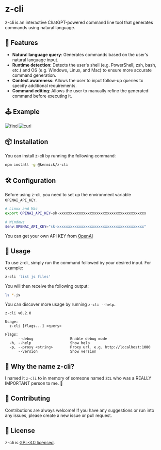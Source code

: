 # z-cli

z-cli is an interactive ChatGPT-powered command line tool that generates commands using natural language.

## 🚀 Features

- **Natural language query**: Generates commands based on the user's natural language input.
- **Runtime detection**: Detects the user's shell (e.g. PowerShell, zsh, bash, etc.) and OS (e.g. Windows, Linux, and Mac) to ensure more accurate command generation.
- **Context awareness**: Allows the user to input follow-up queries to specify additional requirements.
- **Command editing**: Allows the user to manually refine the generated command before executing it.

## 🕹️ Example

![find](https://user-images.githubusercontent.com/10039224/230117592-d363a1cf-d335-49d6-9d47-cf6ddf86b1f9.gif)
![curl](https://user-images.githubusercontent.com/10039224/230116461-cf902508-df74-4612-a71b-d4b33995f55f.gif)

## 📦 Installation

You can install z-cli by running the following command:

```bash
npm install -g @kenmick/z-cli
```

## 🛠️ Configuration

Before using z-cli, you need to set up the environment variable `OPENAI_API_KEY`.

```bash
# Linux and Mac
export OPENAI_API_KEY=sk-xxxxxxxxxxxxxxxxxxxxxxxxxxxxxxxxxxxxxxxx
```

```powershell
# Windows
$env:OPENAI_API_KEY="sk-xxxxxxxxxxxxxxxxxxxxxxxxxxxxxxxxxxxxxxxx"
```

You can get your own API KEY from [OpenAI](https://platform.openai.com/account/api-keys/)

## 📖 Usage

To use z-cli, simply run the command followed by your desired input. For example:

```bash
z-cli 'list js files'
```

You will then receive the following output:

```bash
ls *.js
```

You can discover more usage by running `z-cli --help`.

```
z-cli v0.2.0

Usage:
  z-cli [flags...] <query>

Flags:
      --debug                 Enable debug mode
  -h, --help                  Show help
  -p, --proxy <string>        Proxy url. e.g. http://localhost:1080
      --version               Show version
```

## 📌 Why the name z-cli?

I named it `z-cli` to in memory of someone named `ZCL` who was a REALLY IMPORTANT person to me. 🌷

## 🤝 Contributing

Contributions are always welcome! If you have any suggestions or run into any issues, please create a new issue or pull request.

## 📜 License

z-cli is [GPL-3.0 licensed](https://github.com/kenmick/z-cli/blob/main/LICENSE).
